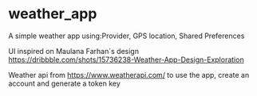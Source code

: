 # weather_app

A simple weather app using:Provider, GPS location, Shared Preferences

UI inspired on Maulana Farhan´s design
https://dribbble.com/shots/15736238-Weather-App-Design-Exploration

Weather api from https://www.weatherapi.com/
to use the app, create an account and generate a token key
